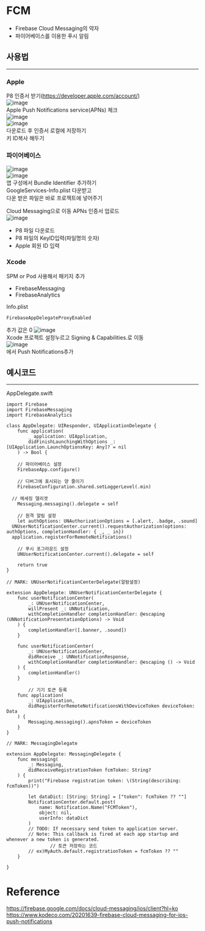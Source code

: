 # FCM
- Firebase Cloud Messaging의 약자  
- 파이어베이스를 이용한 푸시 알림

## 사용법  
---
### Apple 
P8 인증서 받기(https://developer.apple.com/account/)  
![image](https://user-images.githubusercontent.com/68246962/232309127-26efe7c4-9cf7-4eb6-a093-d1c684005260.png)  
Apple Push Notifications service(APNs) 체크  
![image](https://user-images.githubusercontent.com/68246962/232309232-f7cb1a6d-ecd2-41fc-8846-508381f4e326.png)  
![image](https://user-images.githubusercontent.com/68246962/232309430-ed7b0f88-3c3d-45b9-a87a-a253a1c79d97.png)  
다운로드 후 인증서 로컬에 저장하기  
키 ID복사 해두기

### 파이어베이스 
![image](https://user-images.githubusercontent.com/68246962/232309640-1545e1da-70c1-443e-9bab-9adf47894368.png)  
![image](https://user-images.githubusercontent.com/68246962/232309708-42816123-6c60-4c7f-a6af-f10d1e256ce8.png)  
앱 구성에서 Bundle Identifier 추가하기    
GoogleServices-Info.plist 다운받고  
다운 받은 파일은 바로 프로젝트에 넣어주기  

Cloud Messaging으로 이동 APNs 인증서 업로드  
![image](https://user-images.githubusercontent.com/68246962/232309841-d8313682-8b26-4303-999e-4316ea7659ca.png)  

- P8 파일 다운로드
- P8 파일의 KeyID입력(파일명의 숫자)
- Apple 회원 ID 입력

### Xcode
SPM or Pod 사용해서 패키지 추가
- FirebaseMessaging
- FirebaseAnalytics

Info.plist
~~~
FirebaseAppDelegateProxyEnabled
~~~
추가 값은 0 
![image](https://user-images.githubusercontent.com/68246962/232310070-7a5f26e5-2107-4b64-b9f0-36507d8040c6.png)  
Xcode 프로젝트 설정누르고 Signing & Capabilities.로 이동  
![image](https://user-images.githubusercontent.com/68246962/232310535-c1494ddc-e491-4627-8d53-ee146c84b177.png)  
에서 Push Notifications추가  


## 예시코드
---
AppDelegate.swift
~~~
import Firebase
import FirebaseMessaging
import FirebaseAnalytics

class AppDelegate: UIResponder, UIApplicationDelegate {
	func application(
        _ application: UIApplication,
        didFinishLaunchingWithOptions _: [UIApplication.LaunchOptionsKey: Any]? = nil
    ) -> Bool {
  
	// 파이어베이스 설정
	FirebaseApp.configure()

	// 디버그에 표시되는 양 줄이기
	FirebaseConfiguration.shared.setLoggerLevel(.min)
	
  // 메세징 델리겟
	Messaging.messaging().delegate = self

	// 원격 알림 설정
	let authOptions: UNAuthorizationOptions = [.alert, .badge, .sound]
  UNUserNotificationCenter.current().requestAuthorization(options: authOptions, completionHandler: { _, _ in})
  application.registerForRemoteNotifications()

	// 푸시 포그라운드 설정
	UNUserNotificationCenter.current().delegate = self

	return true
}

// MARK: UNUserNotificationCenterDelegate(알람설정)

extension AppDelegate: UNUserNotificationCenterDelegate {
    func userNotificationCenter(
        _: UNUserNotificationCenter,
        willPresent _: UNNotification,
        withCompletionHandler completionHandler: @escaping (UNNotificationPresentationOptions) -> Void
    ) {
        completionHandler([.banner, .sound])
    }

    func userNotificationCenter(
        _: UNUserNotificationCenter,
        didReceive _: UNNotificationResponse,
        withCompletionHandler completionHandler: @escaping () -> Void
    ) {
        completionHandler()
    }

		// 기기 토큰 등록
    func application(
        _: UIApplication,
        didRegisterForRemoteNotificationsWithDeviceToken deviceToken: Data
    ) {
        Messaging.messaging().apnsToken = deviceToken
    }
}

// MARK: MessagingDelegate

extension AppDelegate: MessagingDelegate {
    func messaging(
        _: Messaging,
        didReceiveRegistrationToken fcmToken: String?
    ) {
        print("Firebase registration token: \(String(describing: fcmToken))")

        let dataDict: [String: String] = ["token": fcmToken ?? ""]
        NotificationCenter.default.post(
            name: Notification.Name("FCMToken"),
            object: nil,
            userInfo: dataDict
        )
        // TODO: If necessary send token to application server.
        // Note: This callback is fired at each app startup and whenever a new token is generated.
				// 토큰 저장하는 코드
        // ex)MyAuth.default.registrationToken = fcmToken ?? ""
    }

}
~~~

# Reference
https://firebase.google.com/docs/cloud-messaging/ios/client?hl=ko  
https://www.kodeco.com/20201639-firebase-cloud-messaging-for-ios-push-notifications  
